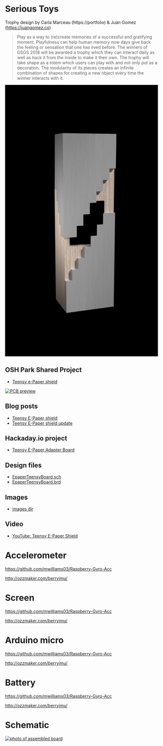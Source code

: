 
# Serious Toys
Trophy design by Carla Marceau (https://portfolio) & Juan Gomez (https://juangomez.co)
 > Play as a way to (re)create memories of a successful and gratifying moment. Playfulness can help human memory now days give back the feeling or sensation that one has lived before.
The winners of GSGS 2018  will be awarded a trophy which they can interact daily as well as hack it from the inside to make it their own.
The trophy will take shape as a totem which users can play with and not only put as a decoration. The modularity of its pieces creates an infinite combination of shapes for creating a new object every time the winner interacts with it.

![photo of trophy rendering](images/Trophee_visualisation.jpg)

## OSH Park Shared Project
* [Teensy e-Paper shield](https://oshpark.com/shared_projects/3KynIVn6)

[![PCB preview](images/small-pcb-top-bottom.png)](https://oshpark.com/shared_projects/3KynIVn6)

## Blog posts
* [Teensy E-Paper shield](https://blog.oshpark.com/2016/08/27/teensy-e-paper-shield/)
* [Teensy E-Paper shield update](https://blog.oshpark.com/2016/09/07/teensy-e-paper-shield-update/)

## Hackaday.io project
* [Teensy E-Paper Adapter Board](https://hackaday.io/project/13327-teensy-e-paper-adapter-board)

## Design files
* [EpaperTeensyBoard.sch](https://cdn.hackaday.io/files/13327570182368/EpaperTeensyBoard.sch)
* [EpaperTeensyBoard.brd](https://cdn.hackaday.io/files/13327570182368/EpaperTeensyBoard.brd)

## Images
* [images dir](/images)

## Video
* [YouTube: Teensy E-Paper Shield](https://www.youtube.com/watch?v=xAe1GGP35UQ)



# Accelerometer

https://github.com/mwilliams03/Raspberry-Gyro-Acc

http://ozzmaker.com/berryimu/

# Screen

https://github.com/mwilliams03/Raspberry-Gyro-Acc

http://ozzmaker.com/berryimu/

# Arduino micro

https://github.com/mwilliams03/Raspberry-Gyro-Acc

http://ozzmaker.com/berryimu/

# Battery

https://github.com/mwilliams03/Raspberry-Gyro-Acc

http://ozzmaker.com/berryimu/


# Schematic

[![photo of assembled board](images/teensy-epaper-shield-small.png)](https://oshpark.com/shared_projects/3KynIVn6)


